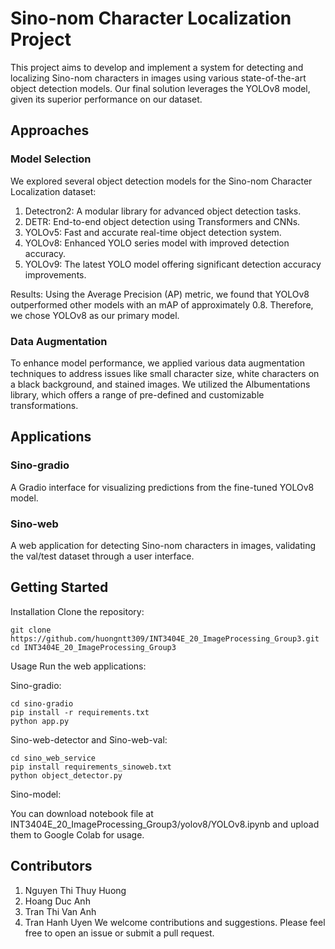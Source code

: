 # Sino-nom Character Localization Project
This project aims to develop and implement a system for detecting and localizing Sino-nom characters in images using various state-of-the-art object detection models. Our final solution leverages the YOLOv8 model, given its superior performance on our dataset.

## Approaches
### Model Selection
We explored several object detection models for the Sino-nom Character Localization dataset:

1. Detectron2: A modular library for advanced object detection tasks.
2. DETR: End-to-end object detection using Transformers and CNNs.
3. YOLOv5: Fast and accurate real-time object detection system.
4. YOLOv8: Enhanced YOLO series model with improved detection accuracy.
5. YOLOv9: The latest YOLO model offering significant detection accuracy improvements.

Results: Using the Average Precision (AP) metric, we found that YOLOv8 outperformed other models with an mAP of approximately 0.8. Therefore, we chose YOLOv8 as our primary model.

### Data Augmentation
To enhance model performance, we applied various data augmentation techniques to address issues like small character size, white characters on a black background, and stained images. We utilized the Albumentations library, which offers a range of pre-defined and customizable transformations.

## Applications
### Sino-gradio
A Gradio interface for visualizing predictions from the fine-tuned YOLOv8 model.

### Sino-web
A web application for detecting Sino-nom characters in images, validating the val/test dataset through a user interface.

## Getting Started
 
Installation
Clone the repository:
```
git clone https://github.com/huongntt309/INT3404E_20_ImageProcessing_Group3.git
cd INT3404E_20_ImageProcessing_Group3
```
Usage
Run the web applications:

Sino-gradio:
```
cd sino-gradio
pip install -r requirements.txt
python app.py
```
Sino-web-detector and Sino-web-val:
```
cd sino_web_service
pip install requirements_sinoweb.txt
python object_detector.py
```
Sino-model:

You can download notebook file at INT3404E_20_ImageProcessing_Group3/yolov8/YOLOv8.ipynb and upload them to Google Colab for usage.

## Contributors
1. Nguyen Thi Thuy Huong
2. Hoang Duc Anh
3. Tran Thi Van Anh
4. Tran Hanh Uyen
We welcome contributions and suggestions. Please feel free to open an issue or submit a pull request.
